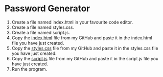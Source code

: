 # Password Generator
1. Create a file named index.html in your favourite code editor.
2. Create a file named styles.css.
3. Create a file named script.js.
5. Copy the [index.html](index.html) file from my GitHub and paste it in the index.html file you have just created.
6. Copy the [styles.css](styles.css) file from my GitHub and paste it in the styles.css file you have just created.
7. Copy the [script.js](script.js) file from my GitHub and paste it in the script.js file you have just created.
8. Run the program.
